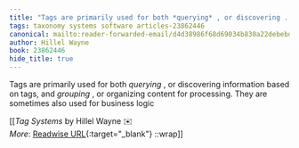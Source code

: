 ```yaml
---
title: "Tags are primarily used for both *querying* , or discovering ..."
tags: taxonomy systems software articles-23862446
canonical: mailto:reader-forwarded-email/d4d38986f68d69034b830a22debebd7c
author: Hillel Wayne
book: 23862446
hide_title: true
---
```


Tags are primarily used for both *querying* , or discovering information based on tags, and *grouping* , or organizing content for processing. They are sometimes also used for business logic


[[<cite>_Tag Systems_</cite> by Hillel Wayne ✉️<br>
_More_: [Readwise URL](https://readwise.io/open/466594151){:target="_blank"}
::wrap]]